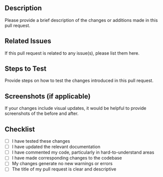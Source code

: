 ## Description

Please provide a brief description of the changes or additions made in this pull request.

## Related Issues

If this pull request is related to any issue(s), please list them here.

## Steps to Test

Provide steps on how to test the changes introduced in this pull request.

## Screenshots (if applicable)

If your changes include visual updates, it would be helpful to provide screenshots of the before and after.

## Checklist

- [ ] I have tested these changes
- [ ] I have updated the relevant documentation
- [ ] I have commented my code, particularly in hard-to-understand areas
- [ ] I have made corresponding changes to the codebase
- [ ] My changes generate no new warnings or errors
- [ ] The title of my pull request is clear and descriptive
